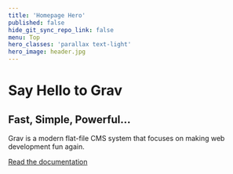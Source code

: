 ```yaml
---
title: 'Homepage Hero'
published: false
hide_git_sync_repo_link: false
menu: Top
hero_classes: 'parallax text-light'
hero_image: header.jpg
---
```


# Say Hello to Grav
## Fast, Simple, Powerful...

Grav is a modern flat-file CMS system that focuses on making web development fun again.

[Read the documentation](https://learn.getgrav.org?classes=btn,btn-primary,btn-lg&target=_blank)





